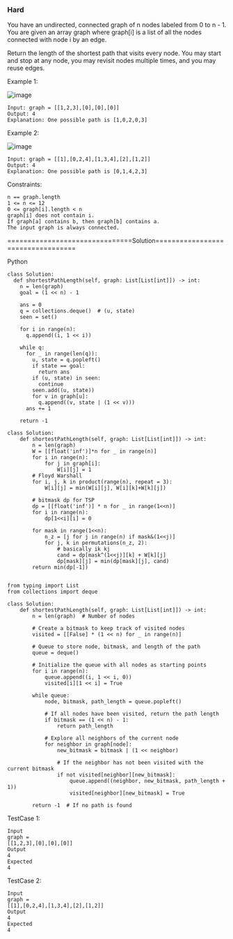### Hard

You have an undirected, connected graph of n nodes labeled from 0 to n - 1. 
You are given an array graph where graph[i] is a list of all the nodes connected with node i by an edge.

Return the length of the shortest path that visits every node. You may start and stop at any node, you may revisit nodes multiple times, and you may reuse edges.

 

Example 1:

![image](https://github.com/Pughal/leetcode_solutions/assets/22728867/536f2e4a-5b19-411f-8e72-a95da98d73b7)

```
Input: graph = [[1,2,3],[0],[0],[0]]
Output: 4
Explanation: One possible path is [1,0,2,0,3]
```

Example 2:

![image](https://github.com/Pughal/leetcode_solutions/assets/22728867/2bb8c556-578c-47cc-929c-16259c706557)

```
Input: graph = [[1],[0,2,4],[1,3,4],[2],[1,2]]
Output: 4
Explanation: One possible path is [0,1,4,2,3]
``` 

Constraints:
```
n == graph.length
1 <= n <= 12
0 <= graph[i].length < n
graph[i] does not contain i.
If graph[a] contains b, then graph[b] contains a.
The input graph is always connected.
```


===============================Solution==================================

Python

```
class Solution:
  def shortestPathLength(self, graph: List[List[int]]) -> int:
    n = len(graph)
    goal = (1 << n) - 1

    ans = 0
    q = collections.deque()  # (u, state)
    seen = set()

    for i in range(n):
      q.append((i, 1 << i))

    while q:
      for _ in range(len(q)):
        u, state = q.popleft()
        if state == goal:
          return ans
        if (u, state) in seen:
          continue
        seen.add((u, state))
        for v in graph[u]:
          q.append((v, state | (1 << v)))
      ans += 1

    return -1
```

```
class Solution:
    def shortestPathLength(self, graph: List[List[int]]) -> int:
        n = len(graph)
        W = [[float('inf')]*n for _ in range(n)]
        for i in range(n):
            for j in graph[i]:
                W[i][j] = 1
        # Floyd Warshall
        for i, j, k in product(range(n), repeat = 3):
            W[i][j] = min(W[i][j], W[i][k]+W[k][j])
        
        # bitmask dp for TSP
        dp = [[float('inf')] * n for _ in range(1<<n)]
        for i in range(n):
            dp[1<<i][i] = 0

        for mask in range(1<<n):
            n_z = [j for j in range(n) if mask&(1<<j)]
            for j, k in permutations(n_z, 2):
                # basically ik kj
                cand = dp[mask^(1<<j)][k] + W[k][j]
                dp[mask][j] = min(dp[mask][j], cand)
        return min(dp[-1])
```

```

from typing import List
from collections import deque

class Solution:
    def shortestPathLength(self, graph: List[List[int]]) -> int:
        n = len(graph)  # Number of nodes
        
        # Create a bitmask to keep track of visited nodes
        visited = [[False] * (1 << n) for _ in range(n)]
        
        # Queue to store node, bitmask, and length of the path
        queue = deque()
        
        # Initialize the queue with all nodes as starting points
        for i in range(n):
            queue.append((i, 1 << i, 0))
            visited[i][1 << i] = True
        
        while queue:
            node, bitmask, path_length = queue.popleft()
            
            # If all nodes have been visited, return the path length
            if bitmask == (1 << n) - 1:
                return path_length
            
            # Explore all neighbors of the current node
            for neighbor in graph[node]:
                new_bitmask = bitmask | (1 << neighbor)
                
                # If the neighbor has not been visited with the current bitmask
                if not visited[neighbor][new_bitmask]:
                    queue.append((neighbor, new_bitmask, path_length + 1))
                    visited[neighbor][new_bitmask] = True
        
        return -1  # If no path is found
```

TestCase 1:
```
Input
graph =
[[1,2,3],[0],[0],[0]]
Output
4
Expected
4
```

TestCase 2:
```
Input
graph =
[[1],[0,2,4],[1,3,4],[2],[1,2]]
Output
4
Expected
4
```

